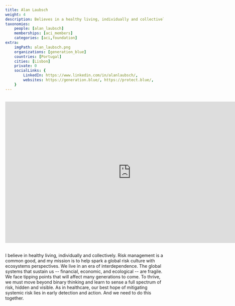 ```yaml
---
title: Alan Laubsch
weight: 4
description: Believes in a healthy living, individually and collectively.
taxonomies:
    people: [alan_laubsch]
    memberships: [aci_members]
    categories: [aci,foundation]
extra:
    imgPath: alan_laubsch.png
    organizations: [generation_blue]
    countries: [Portugal]
    cities: [Lisbon]
    private: 0
    socialLinks: {
        LinkedIn: https://www.linkedin.com/in/alanlaubsch/,
        websites: https://generation.blue/, https://protect.blue/,
    }
---
```


<BR>
<div class="aspect-w-16 aspect-h-9">
<iframe src="https://player.vimeo.com/video/430716502" width="800" height="450" frameborder="0" allow="autoplay; fullscreen" allowfullscreen></iframe>
</div>
<BR>

I believe in healthy living, individually and collectively. Risk management is a common good, and my mission is to help spark a global risk culture with ecosystems perspectives. We live in an era of interdependence. The global systems that sustain us -- financial, economic, and ecological -- are fragile. We face tipping points that will affect many generations to come. To thrive, we must move beyond binary thinking and learn to sense a full spectrum of risk, hidden and visible. As in healthcare, our best hope of mitigating systemic risk lies in early detection and action. And we need to do this together.
